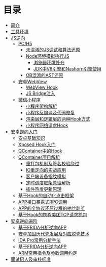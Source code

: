 # 目录

* [简介](README.md)
* [工具环境]()
* [JS逆向]()
    * [PC/H5]()
        * [未混淆的JS调试和算法还原](/js/js-reverse-entry.md)
        * [Node环境模拟执行JS]()
            * [浏览器环境补齐](/js/browser-env-fix.md)
            * [JDK中V8引擎和Nashorn引擎使用](/js/jvm-js-execute-engine.md)
        * [OB混淆的AST还原]()
    * [安卓WebView]()
        * [WebView Hook]()
        * [JS Bridge注入]()
    * [微信小程序]()
        * [小程序架构解析]()
        * [小程序反编译及代码修复]()
        * [渲染层和逻辑层的两种Hook方式]()
        * [小程序网络请求Hook]()
* [安卓逆向入门]()
    * [安卓基础知识]()
    * [Xposed Hook入门]()
    * [QContainer中的Hook]()
    * [QContainer项目解析]()
        * [重打包机制及签名校验绕过]()
        * [IO重定向的实战应用]()
        * [客户端设备指纹模拟]()
        * [定时调度框架原理解析]()
        * [插件热发更新原理]()
    * [基于Hook的自动化点击框架]()
    * [APP接口暴露式RPC调用]()
    * [APP的全协议还原过程的抽丝剥茧]()
    * [基于Hook的携程美团TCP请求抓包]()
* [安卓逆向进阶]()
    * [基于FRIDA分析逆向APP]()
    * [安卓加固历代壳发展及对应脱壳技术]()
    * [IDA Pro常用分析手法]()
    * [基于FRIDA分析逆向APP]()
    * [ARM常用指令及参数调用约定]()
* [面试招人及审核标准]()
